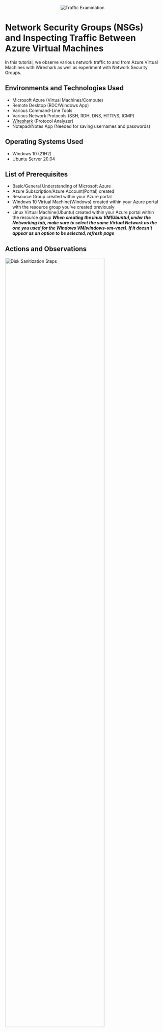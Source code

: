<p align="center">
<img src="https://i.imgur.com/Ua7udoS.png" alt="Traffic Examination"/>
</p>

<h1>Network Security Groups (NSGs) and Inspecting Traffic Between Azure Virtual Machines</h1>
In this tutorial, we observe various network traffic to and from Azure Virtual Machines with Wireshark as well as experiment with Network Security Groups. <br />


<h2>Environments and Technologies Used</h2>

- Microsoft Azure (Virtual Machines/Compute)
- Remote Desktop (RDC/Windows App)
- Various Command-Line Tools
- Various Network Protocols (SSH, RDH, DNS, HTTP/S, ICMP)
- <a href="https://www.wireshark.org/">Wireshark</a> (Protocol Analyzer)
- Notepad/Notes App (Needed for saving usernames and passwords)

<h2>Operating Systems Used </h2>

- Windows 10 (21H2)
- Ubuntu Server 20.04

<h2>List of Prerequisites</h2>

- Basic/General Understanding of Microsoft Azure
- Azure Subscription/Azure Account(Portal) created
- Resource Group created within your Azure portal
- Windows 10 Virtual Machine(Windows) created within your Azure portal with the resource group you've created previously
- Linux Virtual Machine(Ubuntu) created within your Azure portal within the resource group <strong>*When creating the linux VM(Ubuntu),under the Networking tab,  make sure to select the same Virtual Network as the one you used for the Windows VM(windows-vm-vnet). If it doesn't appear as an option to be selected, refresh page*</strong>

<h2>Actions and Observations</h2>
<p>
<img src="https://i.imgur.com/y9bwKCU.jpeg" height="80%" width="80%" alt="Disk Sanitization Steps"/>
</p>
<p>
  <h3>Observe ICMP Traffic</h3>
<ol>
  <li>Log in to the Windows virtual machine (VM).</li>
  <li>
    Open a web browser within the VM and navigate to the following URL to download Wireshark:
    <a href="https://www.wireshark.org/">https://www.wireshark.org/</a>
  </li>
  <li>Download and install Wireshark by following the on-screen instructions.</li>
  <li>Once installed, launch Wireshark.</li>
  <li>In the main interface, locate and select the <strong>Ethernet</strong> interface.</li>
  <li>Click the <strong>blue shark fin icon</strong> in the top-left corner to start packet capture on the selected interface.</li>
  <li>In the display filter bar, type <code>icmp</code> and press <strong>Enter</strong> to filter for ICMP packets.</li>
  <li>Navigate to the <strong>Azure portal</strong>, go to the <strong>Overview</strong> section of your Linux VM, and copy the <strong>private IP address</strong>.</li>
  <li>Return to the Windows VM and open <strong>PowerShell</strong>.</li>
  <li>
    In PowerShell, ping the private IP address of the Linux VM using the following command:
    <br><code>ping &lt;linux-vm-private-ip&gt;</code>
  </li>
  <li>Switch back to Wireshark and observe the capture for ICMP packets corresponding to the ping requests and replies.</li>
  <li>
    Additionally, ping a public website (e.g., www.google.com) from PowerShell using the command:
    <br><code>ping www.google.com</code>
  </li>
  <li>Continue monitoring ICMP packet activity in Wireshark for both internal and external ping attempts.</li>
</ol>
</p>
<br />

<p>
<img src="https://i.imgur.com/vhOaoMk.jpeg" height="80%" width="80%" alt="Disk Sanitization Steps"/>
</p>
<p>
  <h3>Configuring a Firewall Network Security Group</h3>
<ol>
  <li>Open <strong>PowerShell</strong> on your Windows VM if it is not already open.</li>
  <li>
    Execute a continuous ping to the Linux VM's private IP address by entering the following command:
    <br><code>ping &lt;linux-vm-private-ip&gt; -t</code>
  </li>
  <li>In the <strong>Azure portal</strong>, navigate to the <strong>Virtual Machines</strong> section and select your <strong>Linux VM</strong>.</li>
  <li>Click on the <strong>Networking</strong> tab, then select <strong>Network settings</strong>.</li>
  <li>Locate the <strong>Network Security Group (NSG)</strong> associated with the Linux VM (e.g., <em>linux-vm-nsg</em>) and click on it.</li>
  <li>Within the NSG settings, click on the <strong>Inbound security rules</strong> tab, then click <strong>Add</strong> to create a new rule.</li>
  <li>
    Configure the new inbound rule with the following values:
    <ol>
      <li><strong>Source</strong>: Any</li>
      <li><strong>Source port ranges</strong>: *</li>
      <li><strong>Destination</strong>: Any</li>
      <li><strong>Service</strong>: Custom</li>
      <li><strong>Destination port ranges</strong>: *</li>
      <li><strong>Protocol</strong>: ICMPv4</li>
      <li><strong>Action</strong>: Deny</li>
      <li><strong>Priority</strong>: 290</li>
    </ol>
  </li>
  <li>Click <strong>Add</strong> to apply the rule.</li>
  <li>Return to <strong>PowerShell</strong> on the Windows VM and observe that the ping requests now time out, indicating that ICMP traffic is being blocked.</li>
  <li>Go back to the <strong>Azure portal</strong>, navigate to the NSG's <strong>Inbound security rules</strong>, and delete the rule you just created.</li>
  <li>After the rule has been removed, return to <strong>PowerShell</strong> and observe that ICMP traffic has resumed and ping replies are being received.</li>
  <li>Press <strong>Ctrl + C</strong> in PowerShell to stop the continuous ping and end the Wireshark capture.</li>
</ol>
</p>
<br />

<p>
<img src="https://i.imgur.com/DJmEXEB.png" height="80%" width="80%" alt="Disk Sanitization Steps"/>
</p>
<p>
Lorem ipsum dolor sit amet, consectetur adipiscing elit, sed do eiusmod tempor incididunt ut labore et dolore magna aliqua. Ut enim ad minim veniam, quis nostrud exercitation ullamco laboris nisi ut aliquip ex ea commodo consequat. Duis aute irure dolor in reprehenderit in voluptate velit esse cillum dolore eu fugiat nulla pariatur.
</p>
<br />


<p>
<img src="https://i.imgur.com/DJmEXEB.png" height="80%" width="80%" alt="Disk Sanitization Steps"/>
</p>
<p>
Lorem ipsum dolor sit amet, consectetur adipiscing elit, sed do eiusmod tempor incididunt ut labore et dolore magna aliqua. Ut enim ad minim veniam, quis nostrud exercitation ullamco laboris nisi ut aliquip ex ea commodo consequat. Duis aute irure dolor in reprehenderit in voluptate velit esse cillum dolore eu fugiat nulla pariatur.
</p>
<br />

<p>
<img src="https://i.imgur.com/DJmEXEB.png" height="80%" width="80%" alt="Disk Sanitization Steps"/>
</p>
<p>
Lorem ipsum dolor sit amet, consectetur adipiscing elit, sed do eiusmod tempor incididunt ut labore et dolore magna aliqua. Ut enim ad minim veniam, quis nostrud exercitation ullamco laboris nisi ut aliquip ex ea commodo consequat. Duis aute irure dolor in reprehenderit in voluptate velit esse cillum dolore eu fugiat nulla pariatur.
</p>
<br />

<p>
<img src="https://i.imgur.com/DJmEXEB.png" height="80%" width="80%" alt="Disk Sanitization Steps"/>
</p>
<p>
Lorem ipsum dolor sit amet, consectetur adipiscing elit, sed do eiusmod tempor incididunt ut labore et dolore magna aliqua. Ut enim ad minim veniam, quis nostrud exercitation ullamco laboris nisi ut aliquip ex ea commodo consequat. Duis aute irure dolor in reprehenderit in voluptate velit esse cillum dolore eu fugiat nulla pariatur.
</p>
<br />



